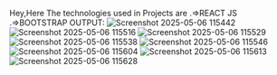
Hey,Here The technologies used in Projects are
.=>REACT JS
.=>BOOTSTRAP
OUTPUT:
![Screenshot 2025-05-06 115442](https://github.com/user-attachments/assets/ae401bdc-3780-4f7b-8267-275481c38e30)
![Screenshot 2025-05-06 115516](https://github.com/user-attachments/assets/2bc7c479-235e-42e2-b548-c31055aee582)
![Screenshot 2025-05-06 115529](https://github.com/user-attachments/assets/111143ed-4145-4b06-a40f-569be5fb0dce)
![Screenshot 2025-05-06 115538](https://github.com/user-attachments/assets/9d2b2745-6346-4aa8-b950-fb4dd364c48a)
![Screenshot 2025-05-06 115546](https://github.com/user-attachments/assets/d1b46e9c-724b-4ce4-b4a5-367871c627cc)
![Screenshot 2025-05-06 115604](https://github.com/user-attachments/assets/38d781cd-89c4-47c6-a84a-53047ae57e09)
![Screenshot 2025-05-06 115613](https://github.com/user-attachments/assets/d6a6f081-b18d-44f0-8436-76aa190a665a)
![Screenshot 2025-05-06 115628](https://github.com/user-attachments/assets/fec37368-7223-469f-98d8-e3125c511212)


